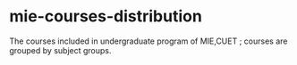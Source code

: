 # mie-courses-distribution
The courses included in undergraduate program of MIE,CUET ; courses are grouped by subject groups.
